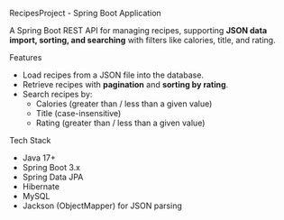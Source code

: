 RecipesProject - Spring Boot Application

A Spring Boot REST API for managing recipes, supporting **JSON data import, sorting, and searching** with filters like calories, title, and rating.

Features
- Load recipes from a JSON file into the database.
- Retrieve recipes with **pagination** and **sorting by rating**.
- Search recipes by:
  - Calories (greater than / less than a given value)
  - Title (case-insensitive)
  - Rating (greater than / less than a given value)

Tech Stack
- Java 17+
- Spring Boot 3.x
- Spring Data JPA
- Hibernate
- MySQL
- Jackson (ObjectMapper) for JSON parsing
